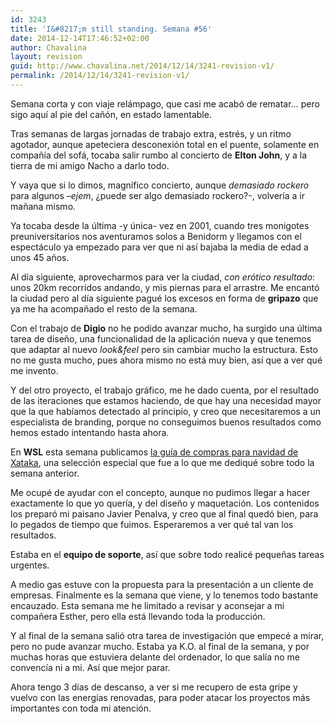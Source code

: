 ```yaml
---
id: 3243
title: 'I&#8217;m still standing. Semana #56'
date: 2014-12-14T17:46:52+02:00
author: Chavalina
layout: revision
guid: http://www.chavalina.net/2014/12/14/3241-revision-v1/
permalink: /2014/12/14/3241-revision-v1/
---
```

Semana corta y con viaje relámpago, que casi me acabó de rematar… pero sigo aquí al pie del cañón, en estado lamentable.



Tras semanas de largas jornadas de trabajo extra, estrés, y un ritmo agotador, aunque apeteciera desconexión total en el puente, solamente en compañía del sofá, tocaba salir rumbo al concierto de **Elton John**, y a la tierra de mi amigo Nacho a darlo todo.

Y vaya que si lo dimos, magnífico concierto, aunque _demasiado rockero_ para algunos &#8211;_ejem_, ¿puede ser algo demasiado rockero?-, volvería a ir mañana mismo. 

Ya tocaba desde la última -y única- vez en 2001, cuando tres monigotes preuniversitarios nos aventuramos solos a Benidorm y llegamos con el espectáculo ya empezado para ver que ni así bajaba la media de edad a unos 45 años.

Al día siguiente, aprovecharmos para ver la ciudad, _con erótico resultado_: unos 20km recorridos andando, y mis piernas para el arrastre. Me encantó la ciudad pero al día siguiente pagué los excesos en forma de **gripazo** que ya me ha acompañado el resto de la semana.

Con el trabajo de **Digio** no he podido avanzar mucho, ha surgido una última tarea de diseño, una funcionalidad de la aplicación nueva y que tenemos que adaptar al nuevo _look&feel_ pero sin cambiar mucho la estructura. Esto no me gusta mucho, pues ahora mismo no está muy bien, así que a ver qué me invento. 

Y del otro proyecto, el trabajo gráfico, me he dado cuenta, por el resultado de las iteraciones que estamos haciendo, de que hay una necesidad mayor que la que habíamos detectado al principio, y creo que necesitaremos a un especialista de branding, porque no conseguimos buenos resultados como hemos estado intentando hasta ahora.

En **WSL** esta semana publicamos [la guía de compras para navidad de Xataka](http://www.xataka.com/especial/regalos-geek-para-navidad-2014), una selección especial que fue a lo que me dediqué sobre todo la semana anterior.

Me ocupé de ayudar con el concepto, aunque no pudimos llegar a hacer exactamente lo que yo quería, y del diseño y maquetación. Los contenidos los preparó mi paisano Javier Penalva, y creo que al final quedó bien, para lo pegados de tiempo que fuimos. Esperaremos a ver qué tal van los resultados.

Estaba en el **equipo de soporte**, así que sobre todo realicé pequeñas tareas urgentes. 

A medio gas estuve con la propuesta para la presentación a un cliente de empresas. Finalmente es la semana que viene, y lo tenemos todo bastante encauzado. Esta semana me he limitado a revisar y aconsejar a mi compañera Esther, pero ella está llevando toda la producción.

Y al final de la semana salió otra tarea de investigación que empecé a mirar, pero no pude avanzar mucho. Estaba ya K.O. al final de la semana, y por muchas horas que estuviera delante del ordenador, lo que salía no me convencía ni a mi. Así que mejor parar.

Ahora tengo 3 días de descanso, a ver si me recupero de esta gripe y vuelvo con las energías renovadas, para poder atacar los proyectos más importantes con toda mi atención.